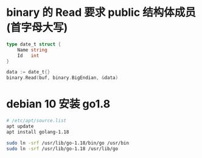 # binary 的 Read 要求 public 结构体成员 (首字母大写)
```go
type date_t struct {
	Name string
	Id   int
}

data := date_t{}
binary.Read(buf, binary.BigEndian, &data)
```

# debian 10 安装 go1.8
```sh
# /etc/apt/source.list
apt update
apt install golang-1.18

sudo ln -srf /usr/lib/go-1.18/bin/go /usr/bin
sudo ln -srf /usr/lib/go-1.18 /usr/lib/go
```

